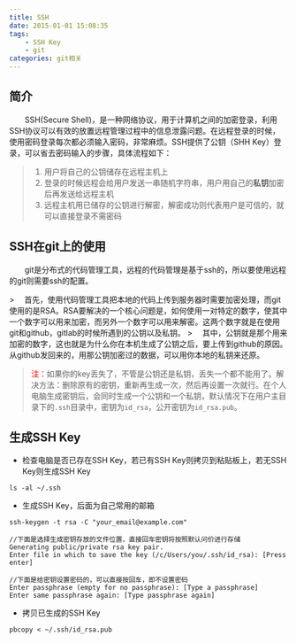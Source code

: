 ```yaml
---
title: SSH
date: 2015-01-01 15:08:35
tags: 
	- SSH Key
	- git
categories: git相关
---
```


## 简介
 <p style="text-indent:2em">SSH(Secure Shell)，是一种网络协议，用于计算机之间的加密登录，利用SSH协议可以有效的放置远程管理过程中的信息泄露问题。在远程登录的时候，使用密码登录每次都必须输入密码，非常麻烦。SSH提供了公钥（SHH Key）登录，可以省去密码输入的步骤，具体流程如下：</p>

<!-- more -->

> 1. 用户将自己的公钥储存在远程主机上
> 2. 登录的时候远程会给用户发送一串随机字符串，用户用自己的**私钥**加密后再发送给远程主机
> 3. 远程主机用已储存的公钥进行解密，解密成功则代表用户是可信的，就可以直接登录不需密码

## SSH在git上的使用
<p style="text-indent:2em">git是分布式的代码管理工具，远程的代码管理是基于ssh的，所以要使用远程的git则需要ssh的配置。</p>
> &emsp;首先，使用代码管理工具把本地的代码上传到服务器时需要加密处理，而git使用的是RSA。RSA要解决的一个核心问题是，如何使用一对特定的数字，使其中一个数字可以用来加密，而另外一个数字可以用来解密。这两个数字就是在使用git和github，gitlab的时候所遇到的公钥以及私钥。
> &emsp;其中，公钥就是那个用来加密的数字，这也就是为什么你在本机生成了公钥之后，要上传到github的原因。从github发回来的，用那公钥加密过的数据，可以用你本地的私钥来还原。

> <font color=red>注：</font>如果你的key丢失了，不管是公钥还是私钥，丢失一个都不能用了。解决方法：删除原有的密钥，重新再生成一次，然后再设置一次就行。在个人电脑生成密钥后，会同时生成一个公钥和一个私钥，默认情况下在用户主目录下的`.ssh`目录中，密钥为`id_rsa`，公开密钥为`id_rsa.pub`。

## 生成SSH Key

* 检查电脑是否已存在SSH Key，若已有SSH Key则拷贝到粘贴板上，若无SSH Key则生成SSH Key
```
ls -al ~/.ssh 
```

* 生成SSH Key，后面为自己常用的邮箱
```
ssh-keygen -t rsa -C "your_email@example.com"

//下面是选择生成密钥存放的文件位置，直接回车密钥将按照默认问价进行存储 
Generating public/private rsa key pair.
Enter file in which to save the key (/c/Users/you/.ssh/id_rsa): [Press enter] 

//下面是给密钥设置密码的，可以直接按回车，即不设置密码 
Enter passphrase (empty for no passphrase): [Type a passphrase]
Enter same passphrase again: [Type passphrase again]   
```

* 拷贝已生成的SSH Key
```
pbcopy < ~/.ssh/id_rsa.pub
```
